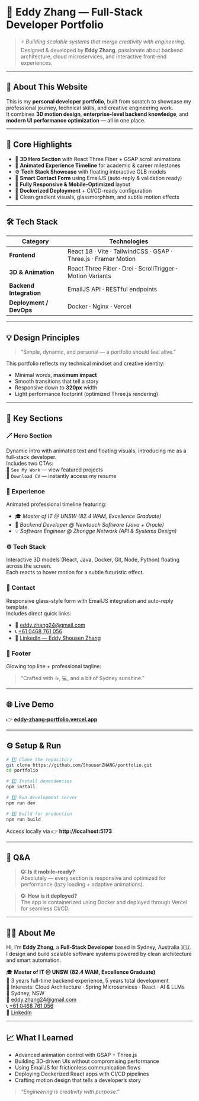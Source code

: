 # 🌌 Eddy Zhang — Full-Stack Developer Portfolio

> ⚡ *Building scalable systems that merge creativity with engineering.*  
> Designed & developed by **Eddy Zhang**, passionate about backend architecture, cloud microservices, and interactive front-end experiences.

---

## 🧭 About This Website

This is my **personal developer portfolio**, built from scratch to showcase my professional journey, technical skills, and creative engineering work.  
It combines **3D motion design**, **enterprise-level backend knowledge**, and **modern UI performance optimization** — all in one place.

---

## 🧩 Core Highlights

- 🎨 **3D Hero Section** with React Three Fiber + GSAP scroll animations
- 💼 **Animated Experience Timeline** for academic & career milestones
- ⚙️ **Tech Stack Showcase** with floating interactive GLB models
- 💌 **Smart Contact Form** using EmailJS (auto-reply & validation ready)
- 🧠 **Fully Responsive & Mobile-Optimized** layout
- 🐳 **Dockerized Deployment** + CI/CD-ready configuration
- 🌈 Clean gradient visuals, glassmorphism, and subtle motion effects

---

## 🛠️ Tech Stack

| Category                | Technologies                                                 |
| ----------------------- | ------------------------------------------------------------ |
| **Frontend**            | React 18 · Vite · TailwindCSS · GSAP · Three.js · Framer Motion |
| **3D & Animation**      | React Three Fiber · Drei · ScrollTrigger · Motion Variants   |
| **Backend Integration** | EmailJS API · RESTful endpoints                              |
| **Deployment / DevOps** | Docker · Nginx · Vercel                       |

---

## 💡 Design Principles

> “Simple, dynamic, and personal — a portfolio should feel alive.”

This portfolio reflects my technical mindset and creative identity:

- Minimal words, **maximum impact**
- Smooth transitions that tell a story
- Responsive down to **320px** width
- Light performance footprint (optimized Three.js rendering)

---

## 💬 Key Sections

### 🪄 Hero Section

Dynamic intro with animated text and floating visuals, introducing me as a full-stack developer.  
Includes two CTAs:  
🔹 `See My Work` — view featured projects  
🔹 `Download CV` — instantly access my resume

### 💼 Experience

Animated professional timeline featuring:

- 🎓 *Master of IT @ UNSW (82.4 WAM, Excellence Graduate)*
- 💼 *Backend Developer @ Newtouch Software (Java + Oracle)*
- 💡 *Software Engineer @ Zhongge Network (API & Systems Design)*

### ⚙️ Tech Stack

Interactive 3D models (React, Java, Docker, Git, Node, Python) floating across the screen.  
Each reacts to hover motion for a subtle futuristic effect.

### 💌 Contact

Responsive glass-style form with EmailJS integration and auto-reply template.  
Includes direct quick links:

- 📧 [eddy.zhang24@gmail.com](mailto:eddy.zhang24@gmail.com)
- 📞 [+61 0468 761 056](tel:+610468761056)
- 🔗 [LinkedIn — Eddy Shousen Zhang](https://linkedin.com/in/eddy-shousen-zhang)

### 🧾 Footer

Glowing top line + professional tagline:

> “Crafted with ☕, 💻, and a bit of Sydney sunshine.”

---

## 🌐 Live Demo

👉 **[eddy-zhang-portfolio.vercel.app](https://portfolio-theta-woad-v9k65kquy2.vercel.app/)**  

---

## ⚙️ Setup & Run

```bash
# 1️⃣ Clone the repository
git clone https://github.com/ShousenZHANG/portfolio.git
cd portfolio

# 2️⃣ Install dependencies
npm install

# 3️⃣ Run development server
npm run dev

# 4️⃣ Build for production
npm run build
```

Access locally via 👉 **http://localhost:5173**

---

## 💬 Q&A

> **Q: Is it mobile-ready?**  
> Absolutely — every section is responsive and optimized for performance (lazy loading + adaptive animations).

> **Q: How is it deployed?**  
> The app is containerized using Docker and deployed through Vercel for seamless CI/CD.

---

## 👨‍💻 About Me

Hi, I’m **Eddy Zhang**, a **Full-Stack Developer** based in Sydney, Australia 🇦🇺.  
I design and build scalable software systems powered by clean architecture and smart automation.

🎓 **Master of IT @ UNSW (82.4 WAM, Excellence Graduate)**  
💼 3 years full-time backend experience, 5 years total development  
🧠 Interests: Cloud Architecture · Spring Microservices · React · AI & LLMs  
📍 Sydney, NSW  
📧 [eddy.zhang24@gmail.com](mailto:eddy.zhang24@gmail.com)  
📞 [+61 0468 761 056](tel:+610468761056)  
🔗 [LinkedIn](https://linkedin.com/in/eddy-shousen-zhang)

---

## 📈 What I Learned

- Advanced animation control with GSAP + Three.js
- Building 3D-driven UIs without compromising performance
- Using EmailJS for frictionless communication flows
- Deploying Dockerized React apps with CI/CD pipelines
- Crafting motion design that tells a developer’s story

> *“Engineering is creativity with purpose.”*
